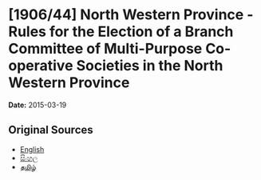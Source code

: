 # [1906/44] North Western Province - Rules for the Election of a Branch Committee of Multi-Purpose Co-operative Societies in the North Western Province

**Date:** 2015-03-19

## Original Sources

- [English](https://documents.gov.lk/view/extra-gazettes/2015/3/1906-44_E.pdf)
- [සිංහල](https://documents.gov.lk/view/extra-gazettes/2015/3/1906-44_S.pdf)
- [தமிழ்](https://documents.gov.lk/view/extra-gazettes/2015/3/1906-44_T.pdf)
